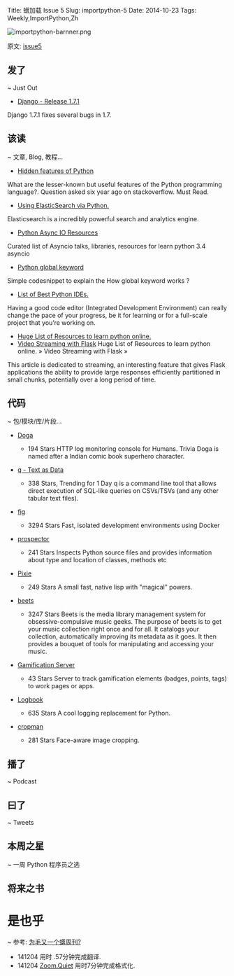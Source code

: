 Title: 蠎加载 Issue 5
Slug: importpython-5
Date: 2014-10-23
Tags: Weekly,ImportPython,Zh 

![importpython-barnner.png](http://zoomq.qiniudn.com/ZQCollection/snap/importpython-barnner.png?imageView2/2/h/80)


原文: [issue5](http://importpython.com/static/files/issue5.html)


## 发了
~ Just Out

- [Django - Release 1.7.1](https://docs.djangoproject.com/en/1.7/releases/1.7.1/)

Django 1.7.1 fixes several bugs in 1.7.


## 该读
~ 文章, Blog, 教程...

- [Hidden features of Python](http://stackoverflow.com/questions/101268/hidden-features-of-python#)

What are the lesser-known but useful features of the Python programming language?. Question asked six year ago on stackoverflow. Must Read.

- [Using ElasticSearch via Python.](http://engineroom.trackmaven.com/blog/first-monthly-challenge-elasticsearch/)

Elasticsearch is a incredibly powerful search and analytics engine.

- [Python Async IO Resources](http://asyncio.org/)

Curated list of Asyncio talks, libraries, resources for learn python 3.4 asyncio

- [Python global keyword](http://kracekumar.com/post/100399630630/python-global-keyword)

Simple codesnippet to explain the How global keyword works ?

- [List of Best Python IDEs.](http://codecondo.com/best-python-ide-for-developers/)

Having a good code editor (Integrated Development Environment) can really change the pace of your progress, be it for learning or for a full-scale project that you’re working on.

- [Huge List of Resources to learn python online.](https://www.codementor.io/learn-python-online)
- [Video Streaming with Flask](http://blog.miguelgrinberg.com/post/video-streaming-with-flask)
Huge List of Resources to learn python online. »
Video Streaming with Flask »

This article is dedicated to streaming, an interesting feature that gives Flask applications the ability to provide large responses efficiently partitioned in small chunks, potentially over a long period of time. 


## 代码
~ 包/模块/库/片段...

- [Doga](https://github.com/pravj/Doga)
    - 194 Stars
HTTP log monitoring console for Humans. Trivia Doga is named after a Indian comic book superhero character.

- [q - Text as Data](http://harelba.github.io/q/)
    - 338 Stars, Trending for 1 Day
q is a command line tool that allows direct execution of SQL-like queries on CSVs/TSVs (and any other tabular text files).

- [fig](https://github.com/docker/fig)
    - 3294 Stars
Fast, isolated development environments using Docker

- [prospector](https://github.com/landscapeio/prospector)
    - 241 Stars
Inspects Python source files and provides information about type and location of classes, methods etc

- [Pixie](https://github.com/pixie-lang/pixie)
    - 249 Stars
A small fast, native lisp with "magical" powers.

- [beets](https://github.com/sampsyo/beets)
    - 3247 Stars
Beets is the media library management system for obsessive-compulsive music geeks. The purpose of beets is to get your music collection right once and for all. It catalogs your collection, automatically improving its metadata as it goes. It then provides a bouquet of tools for manipulating and accessing your music.

- [Gamification Server](https://github.com/ngageoint/gamification-server)
    - 43 Stars
Server to track gamification elements (badges, points, tags) to work pages or apps.

- [Logbook](https://github.com/mitsuhiko/logbook)
    - 635 Stars
A cool logging replacement for Python.

- [cropman](https://github.com/ufoym/cropman)
    - 281 Stars
Face-aware image cropping. 

## 播了
~ Podcast


## 曰了
~ Tweets


## 本周之星
~ 一周 Python 程序员之选

## 将来之书

# 是也乎

~ 参考: [为毛又一个蠎周刊?](importpython-why)

- 141204 用时 .57分钟完成翻译.
- 141204 [Zoom.Quiet](http://zoomquiet.io) 用时7分钟完成格式化.
